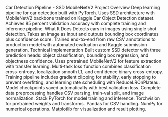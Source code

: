 Car Detection Pipeline - SSD MobileNetV2
Project Overview
Deep learning pipeline for car detection built with PyTorch. Uses SSD architecture with MobileNetV2 backbone trained on Kaggle Car Object Detection dataset. Achieves 85 percent validation accuracy with complete training and inference pipeline.
What It Does
Detects cars in images using single shot detection. Takes an image as input and outputs bounding box coordinates plus confidence score. Trained end-to-end from raw CSV annotations to production model with automated evaluation and Kaggle submission generation.
Technical Implementation
Built custom SSD detector with three prediction heads: object classification, bounding box regression, and objectness confidence. Uses pretrained MobileNetV2 for feature extraction with transfer learning. Multi-task loss function combines classification cross-entropy, localization smooth L1, and confidence binary cross-entropy.
Training pipeline includes gradient clipping for stability, early stopping to prevent overfitting, and learning rate scheduling with ReduceLROnPlateau. Model checkpoints saved automatically with best validation loss. Complete data preprocessing handles CSV parsing, train-val split, and image normalization.
Stack
PyTorch for model training and inference. Torchvision for pretrained weights and transforms. Pandas for CSV handling. NumPy for numerical operations. Matplotlib for visualization and result plotting.